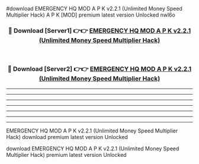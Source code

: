 #download EMERGENCY HQ MOD A P K v2.2.1 (Unlimited Money Speed Multiplier Hack)  A P K [MOD] premium latest version Unlocked nwl6o 



<div align="center">
<h3>🔴 Download [Server1] 👉👉 <a href="https://apkdownload2.web.app/">EMERGENCY HQ MOD A P K v2.2.1 (Unlimited Money Speed Multiplier Hack) </a></h3><br>

<h3>🔴 Download [Server2] 👉👉 <a href="https://apkdownload2.web.app/">EMERGENCY HQ MOD A P K v2.2.1 (Unlimited Money Speed Multiplier Hack) </a></h3>
</div>





----------------------------------------------------------

----------------------------------------------------------

----------------------------------------------------------

----------------------------------------------------------

----------------------------------------------------------

----------------------------------------------------------

----------------------------------------------------------

EMERGENCY HQ MOD A P K v2.2.1 (Unlimited Money Speed Multiplier Hack)  download premium latest version Unlocked

download EMERGENCY HQ MOD A P K v2.2.1 (Unlimited Money Speed Multiplier Hack)  premium latest version Unlocked
